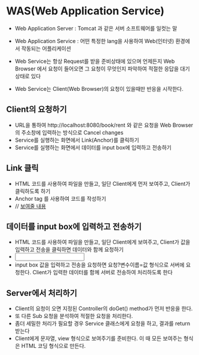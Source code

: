 # WAS(Web Application Service)
* Web Application Server : Tomcat 과 같은 서버 소프트웨어를 일컷는 말
* Web Application Service : 어떤 특정한 lang을 사용하여 Web(인터넷) 환경에서 작동되는 어플리케이션

* Web Service는 항상 Request를 받을 준비상태에 있으며 언제든지 Web Browser 에서 요청이 들어오면 그 요청이 무엇인지 파악하여 적절한 응답을 대기 상태로 있다
* Web Service는 Client(Web Browser)의 요청이 있을때만 반응을 시작한다.

## Client의 요청하기
* URL을 통하여 http://localhost:8080/book/rent 와 같은 요청을 Web Browser의 주소창에 입력하는 방식으로 Cancel changes
* Service를 실행하는 화면에서 Link(Anchor)를 클릭하기
* Service를 실행하는 화면에서 데이터를 input box에 입력하고 전송하기

## Link 클릭
* HTML 코드를 사용하여 파일을 만들고, 일단 Client에게 먼저 보여주고, Client가 클릭하도록 하기
* Anchor tag 를 사용하여 코드를 작성하기
* // <a href="요청">보여줄 내용</a>

## 데이터를 input box에 입력하고 전송하기
* HTML 코드를 사용하여 파일을 만들고, 일단 Client에게 보여주고, Client가 값을 입력하고 전송을 클릭하면 데이터와 함께 요청하기
* <from action="요청"><input name="변수이름"></form>
* input box 값을 입력하고 전송을 요청하면 요청?변수이름=값 형식으로 서버에 요청한다. Client가 입력한 데이터를 함께 서버로 전송하여 처리하도록 한다

## Server에서 처리하기
* Client의 요청이 오면 지정된 Controller의 doGet() method가 먼저 반응을 한다.
* 또 다른 Sub 요청을 분석하여 적절한 요청을 처리한다.
* 좀더 세밀한 처리가 필요할 경우 Service 클래스에게 요청을 하고, 결과를 return 받는다
* Client에게 문자열, view 형식으로 보여주기를 준비한다. 이 때 모든 보여주는 형식은 HTML 코딩 형식으로 만든다.
